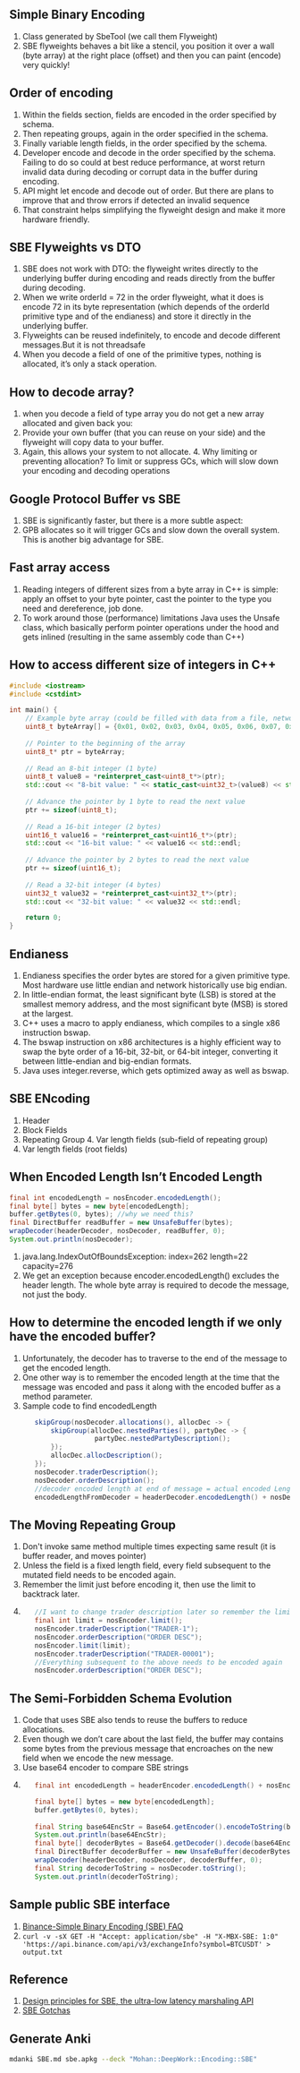 ## Simple Binary Encoding
1. Class generated by SbeTool (we call them Flyweight)
2. SBE flyweights behaves a bit like a stencil, you position it over a wall (byte array) at the right place (offset) and then you can paint (encode) very quickly!


## Order of encoding
1. Within the fields section, fields are encoded in the order specified by schema.
2. Then repeating groups, again in the order specified in the schema.
3. Finally variable length fields, in the order specified by the schema.
4. Developer encode and decode in the order specified by the schema. Failing to do so could at best reduce performance, at worst return invalid data during decoding or corrupt data in the buffer during encoding.
5. API might let encode and decode out of order. But there are plans to improve that and throw errors if detected an invalid sequence
6. That constraint helps simplifying the flyweight design and make it more hardware friendly.

## SBE Flyweights vs DTO
1. SBE does not work with DTO: the flyweight writes directly to the underlying buffer during encoding and reads directly from the buffer during decoding.
2. When we write orderId = 72 in the order flyweight, what it does is encode 72 in its byte representation (which depends of the orderId primitive type and of the endianess) and store it directly in the underlying buffer.
3. Flyweights can be reused indefinitely, to encode and decode different messages.But it is not threadsafe
4. When you decode a field of one of the primitive types, nothing is allocated, it’s only a stack operation.

## How to decode array?
1. when you decode a field of type array you do not get a new array allocated and given back you:
2. Provide your own buffer (that you can reuse on your side) and the flyweight will copy data to your buffer.
3. Again, this allows your system to not allocate.
   4. Why limiting or preventing allocation? To limit or suppress GCs, which will slow down your encoding and decoding operations

## Google Protocol Buffer vs SBE
1. SBE is significantly faster, but there is a more subtle aspect:
2. GPB allocates so it will trigger GCs and slow down the overall system. This is another big advantage for SBE.

## Fast array access
1. Reading integers of different sizes from a byte array in C++ is simple:  apply an offset to your byte pointer, cast the pointer to the type you need and dereference, job done. 
2. To work around those (performance) limitations Java uses the Unsafe class, which basically perform pointer operations under the hood and gets inlined (resulting in the same assembly code than C++)

## How to access different size of integers in C++

```cpp
#include <iostream>
#include <cstdint>

int main() {
    // Example byte array (could be filled with data from a file, network, etc.)
    uint8_t byteArray[] = {0x01, 0x02, 0x03, 0x04, 0x05, 0x06, 0x07, 0x08};
    
    // Pointer to the beginning of the array
    uint8_t* ptr = byteArray;
    
    // Read an 8-bit integer (1 byte)
    uint8_t value8 = *reinterpret_cast<uint8_t*>(ptr);
    std::cout << "8-bit value: " << static_cast<uint32_t>(value8) << std::endl;
    
    // Advance the pointer by 1 byte to read the next value
    ptr += sizeof(uint8_t);
    
    // Read a 16-bit integer (2 bytes)
    uint16_t value16 = *reinterpret_cast<uint16_t*>(ptr);
    std::cout << "16-bit value: " << value16 << std::endl;
    
    // Advance the pointer by 2 bytes to read the next value
    ptr += sizeof(uint16_t);
    
    // Read a 32-bit integer (4 bytes)
    uint32_t value32 = *reinterpret_cast<uint32_t*>(ptr);
    std::cout << "32-bit value: " << value32 << std::endl;

    return 0;
}
```

## Endianess
1. Endianess specifies the order bytes are stored for a given primitive type. Most hardware use little endian and network historically use big endian.
2. In little-endian format, the least significant byte (LSB) is stored at the smallest memory address, and the most significant byte (MSB) is stored at the largest.
3. C++ uses a macro to apply endianess, which compiles to a single x86 instruction bswap.
4. The bswap instruction on x86 architectures is a highly efficient way to swap the byte order of a 16-bit, 32-bit, or 64-bit integer, converting it between little-endian and big-endian formats.
5. Java uses integer.reverse, which gets optimized away as well as bswap.

## SBE ENcoding
1. Header
2. Block Fields
3. Repeating Group
   4. Var length fields (sub-field of repeating group)
5. Var length fields (root fields)


## When Encoded Length Isn’t Encoded Length
```java
final int encodedLength = nosEncoder.encodedLength();
final byte[] bytes = new byte[encodedLength];
buffer.getBytes(0, bytes); //why we need this?
final DirectBuffer readBuffer = new UnsafeBuffer(bytes);
wrapDecoder(headerDecoder, nosDecoder, readBuffer, 0);
System.out.println(nosDecoder);
```
1. java.lang.IndexOutOfBoundsException: index=262 length=22 capacity=276
2. We get an exception because encoder.encodedLength() excludes the header length. The whole byte array is required to decode the message, not just the body.


## How to determine the encoded length if we only have the encoded buffer?
1. Unfortunately, the decoder has to traverse to the end of the message to get the encoded length.
2. One other way is to remember the encoded length at the time that the message was encoded and pass it along with the encoded buffer as a method parameter.
3. Sample code to find encodedLength
   ```java
      skipGroup(nosDecoder.allocations(), allocDec -> {
          skipGroup(allocDec.nestedParties(), partyDec -> {
                     partyDec.nestedPartyDescription();
          });
          allocDec.allocDescription();
      });
      nosDecoder.traderDescription();
      nosDecoder.orderDescription();
      //decoder encoded length at end of message = actual encoded Length
      encodedLengthFromDecoder = headerDecoder.encodedLength() + nosDecoder.encodedLength();
   ```

## The Moving Repeating Group
1. Don't invoke same method multiple times expecting same result (it is buffer reader, and moves pointer)
2. Unless the field is a fixed length field, every field subsequent to the mutated field needs to be encoded again.
3. Remember the limit just before encoding it, then use the limit to backtrack later.
4. ```java
      //I want to change trader description later so remember the limit here
      final int limit = nosEncoder.limit();
      nosEncoder.traderDescription("TRADER-1");
      nosEncoder.orderDescription("ORDER DESC");
      nosEncoder.limit(limit);
      nosEncoder.traderDescription("TRADER-00001");
      //Everything subsequent to the above needs to be encoded again
      nosEncoder.orderDescription("ORDER DESC");
   ```

## The Semi-Forbidden Schema Evolution
1. Code that uses SBE also tends to reuse the buffers to reduce allocations.
2. Even though we don’t care about the last field, the buffer may contains some bytes from the previous message that encroaches on the new field when we encode the new message.
3. Use base64 encoder to compare SBE strings
4. ```java
      final int encodedLength = headerEncoder.encodedLength() + nosEncoder.encodedLength();
   
      final byte[] bytes = new byte[encodedLength];
      buffer.getBytes(0, bytes);
      
      final String base64EncStr = Base64.getEncoder().encodeToString(bytes);
      System.out.println(base64EncStr);
      final byte[] decoderBytes = Base64.getDecoder().decode(base64EncStr);
      final DirectBuffer decoderBuffer = new UnsafeBuffer(decoderBytes);
      wrapDecoder(headerDecoder, nosDecoder, decoderBuffer, 0);
      final String decoderToString = nosDecoder.toString();
      System.out.println(decoderToString);
   ```

## Sample public SBE interface
1. [Binance-Simple Binary Encoding (SBE) FAQ](https://developers.binance.com/docs/binance-spot-api-docs/faqs/sbe_faq#how-to-get-an-sbe-response)
2. ```curl -v -sX GET -H "Accept: application/sbe" -H "X-MBX-SBE: 1:0" 'https://api.binance.com/api/v3/exchangeInfo?symbol=BTCUSDT' > output.txt```

## Reference
1. [Design principles for SBE, the ultra-low latency marshaling API](https://weareadaptive.com/2013/12/15/design-principles-for-sbe-the-ultra-low-latency-marshaling-api/)
2. [SBE Gotchas](https://github.com/tommyqqt/sbe-gotchas/tree/master)
## Generate Anki
```bash
mdanki SBE.md sbe.apkg --deck "Mohan::DeepWork::Encoding::SBE"
```
